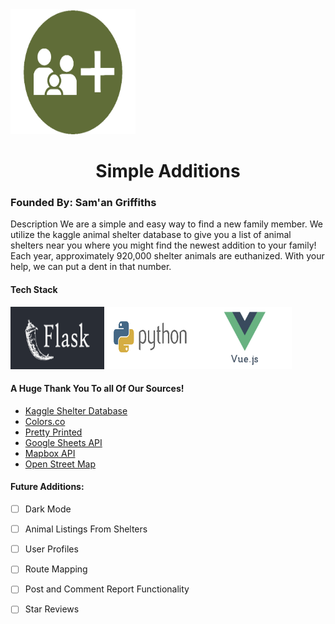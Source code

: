 <div><img style='align-self: center; justify-self: center;' src="./README_img/simple_additions_logo.png" alt="Simple Additions Logo" height="200vh" width="200vw"></div>
<h1 align='center'>Simple Additions</h1>

### Founded By: Sam'an Griffiths

Description
We are a simple and easy way to find a new family member. We utilize the kaggle animal shelter database to give you a list of animal shelters near you where you might find the newest addition to your family! Each year, approximately 920,000 shelter animals are euthanized. With your help, we can put a dent in that number.


#### Tech Stack
<div style="display: inline-box;"><img src="./README_img/flask-1.png" alt="Simple Additions Logo" height="100vh" width="150vw"><img src="./README_img/images.png" alt="Simple Additions Logo" height="100vh" width="150vw"><img src="./README_img/vuejs-logo.jpeg" alt="Simple Additions Logo" height="100vh" width="150vw">
</div>

#### A Huge Thank You To all Of Our Sources!
- [Kaggle Shelter Database](https://www.kaggle.com/aaronschlegel/petfinder-animal-shelters-database/version/4)
- [Colors.co](https://coolors.co/606c38-283618-fefae0-dda15e-bc6c25)
- [Pretty Printed](https://www.youtube.com/watch?v=TLgVEBuQURA)
- [Google Sheets API](https://developers.google.com/sheets/api/quickstart/python)
- [Mapbox API](https://docs.mapbox.com/)
- [Open Street Map](https://www.openstreetmap.org/#map=7/39.602/-7.839)


#### Future Additions:

- [ ] Dark Mode
- [ ] Animal Listings From Shelters
- [ ] User Profiles
- [ ] Route Mapping
- [ ] Post and Comment Report Functionality
- [ ] Star Reviews

